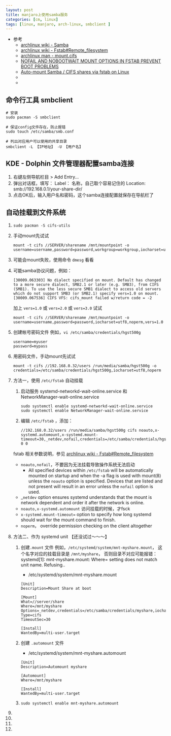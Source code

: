 ```yaml
---
layout: post
title: manjaro上使用samba服务
categories: [cm, linux]
tags: [linux, manjaro, arch-linux, smbclient ]
---
```


* 参考
  * [archlinux wiki - Samba](https://wiki.archlinux.org/title/samba)
  * [archlinux wiki - Fstab#Remote_filesystem](https://wiki.archlinux.org/title/Fstab#Remote_filesystem)
  * [archlinux man - mount.cifs](https://man.archlinux.org/man/mount.cifs.8#FILE_AND_DIRECTORY_OWNERSHIP_AND_PERMISSIONS)
  * [NOFAIL AND NOBOOTWAIT MOUNT OPTIONS IN FSTAB PREVENT BOOT PROBLEMS](https://www.furorteutonicus.eu/2013/08/29/nofail-and-nobootwait-mount-options-in-fstab-prevent-boot-problems/)
  * [Auto-mount Samba / CIFS shares via fstab on Linux](https://timlehr.com/auto-mount-samba-cifs-shares-via-fstab-on-linux/)
  * []()
  * []()



## 命令行工具 smbclient

~~~
# 安装
sudo pacman -S smbclient

# 保证config文件存在，防止报错
sudo touch /etc/samba/smb.conf

# 列出对应用户可以使用的共享目录
smbclient -L 【IP地址】 -U 【用户名】
~~~


## KDE - Dolphin 文件管理器配置samba连接

1. 右键左侧导航栏目 \> Add Entry...
1. 弹出对话框，填写：
    Label： 名称，自己取个容易记住的
    Location: smb://192.168.0.1/your-share-dir/
1. 点击OK后，输入用户名和密码，这个samba连接配置就保存在导航栏了



## **自动**挂载到文件系统


1. `sudo pacman -S cifs-utils`
1. 手动mount先试试
    ~~~
    mount -t cifs //SERVER/sharename /mnt/mountpoint -o username=username,password=password,workgroup=workgroup,iocharset=utf8,uid=username,gid=group
    ~~~

1. 可能会mount失败，使用命令 `dmesg` 看看
1. 可能samba协议问题，例如：
    ~~~
    [30009.063303] No dialect specified on mount. Default has changed to a more secure dialect, SMB2.1 or later (e.g. SMB3), from CIFS (SMB1). To use the less secure SMB1 dialect to access old servers which do not support SMB3 (or SMB2.1) specify vers=1.0 on mount.
    [30009.067536] CIFS VFS: cifs_mount failed w/return code = -2
    ~~~
    
    加上 `vers=1.0` 或 `vers=2.0` 或 `vers=3.0` 试试
    ~~~
    mount -t cifs //SERVER/sharename /mnt/mountpoint -o username=username,password=password,iocharset=utf8,noperm,vers=1.0
    ~~~


1. 创建帐号密码文件
    例如，`vi /etc/samba/credentials/hgst500g`
    ~~~
    username=myuser
    password=mypass
    ~~~
1. 用密码文件，手动mount先试试
    ~~~
    mount -t cifs //192.168.0.32/users /run/media/samba/hgst500g -o credentials=/etc/samba/credentials/hgst500g,iocharset=utf8,noperm
    ~~~

1. 方法一，使用 `/etc/fstab` 自动挂载
    1. 启动服务 systemd-networkd-wait-online.service 和 NetworkManager-wait-online.service
        ~~~
        sudo systemctl enable systemd-networkd-wait-online.service
        sudo systemctl enable NetworkManager-wait-online.service
        ~~~
    1. 编辑 `/etc/fstab` ，添加：
        ~~~
        //192.168.0.32/users /run/media/samba/hgst500g cifs noauto,x-systemd.automount,x-systemd.mount-timeout=30,_netdev,nofail,credentials=/etc/samba/credentials/hgst500g,iocharset=utf8,noperm 0 0
        ~~~
    
    fstab 相关参数说明，参见 [archlinux wiki - Fstab#Remote_filesystem](https://wiki.archlinux.org/title/Fstab#Remote_filesystem)
    
    * `noauto,nofail`，不要因为无法挂载导致操作系统无法启动
      * All specified devices within `/etc/fstab` will be automatically mounted on startup and when the -a flag is used with mount(8) unless the `noauto` option is specified. Devices that are listed and not present will result in an error unless the `nofail` option is used.
    * _`netdev` option ensures systemd understands that the mount is network dependent and order it after the network is online.
    * `noauto,x-systemd.automount` 访问挂载的时候，才fsck
    * `x-systemd.mount-timeout=` option to specify how long systemd should wait for the mount command to finish. 
    * `noperm`， override permission checking on the client altogether

1. 方法二、作为 systemd unit 【还没试过～～～】
    1. 创建`.mount` 文件
        例如，`/etc/systemd/system/mnt-myshare.mount`，
        这个名字对应的挂载目录是 `/mnt/myshare`， 否则目录不对应可能报错： systemd[1]: mnt-myshare.mount: Where= setting does not match unit name. Refusing..

        * /etc/systemd/system/mnt-myshare.mount

        ~~~
        [Unit]
        Description=Mount Share at boot

        [Mount]
        What=//server/share
        Where=/mnt/myshare
        Options=_netdev,credentials=/etc/samba/credentials/myshare,iocharset=utf8,rw
        Type=cifs
        TimeoutSec=30

        [Install]
        WantedBy=multi-user.target
        ~~~

    1. 创建 `.automount` 文件

        * /etc/systemd/system/mnt-myshare.automount

        ~~~
        [Unit]
        Description=Automount myshare

        [Automount]
        Where=/mnt/myshare

        [Install]
        WantedBy=multi-user.target
        ~~~
    1. `sudo systemctl enable mnt-myshare.automount`

1. 
1. 
1. 
1. 





























